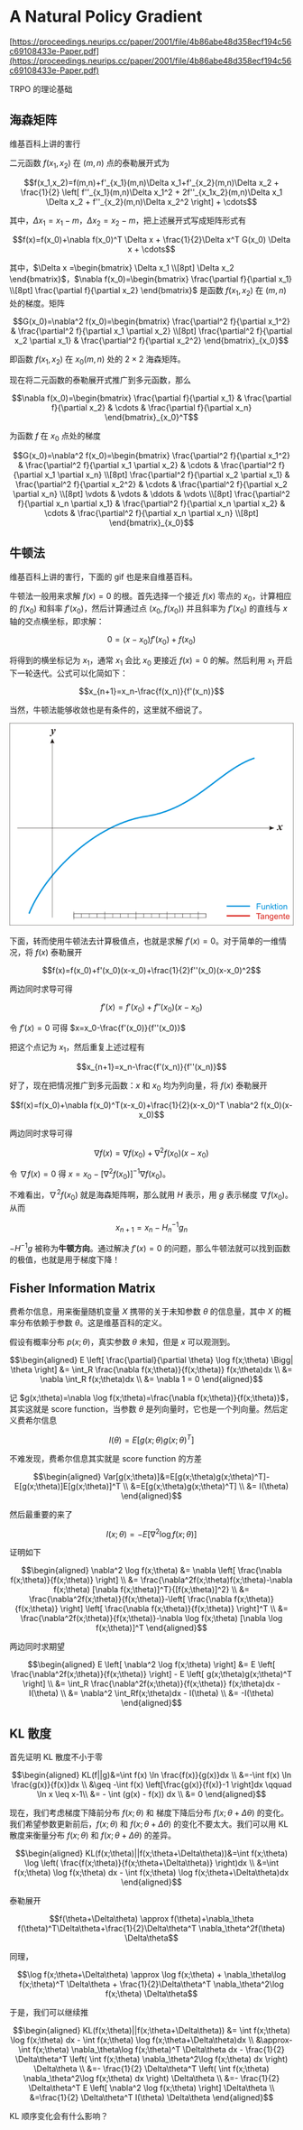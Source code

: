 # A Natural Policy Gradient

[https://proceedings.neurips.cc/paper/2001/file/4b86abe48d358ecf194c56c69108433e-Paper.pdf](https://proceedings.neurips.cc/paper/2001/file/4b86abe48d358ecf194c56c69108433e-Paper.pdf)

TRPO 的理论基础

## 海森矩阵

维基百科上讲的害行

二元函数 $f(x_1,x_2)$ 在 $(m,n)$ 点的泰勒展开式为

$$f(x_1,x_2)=f(m,n)+f'_{x_1}(m,n)\Delta x_1+f'_{x_2}(m,n)\Delta x_2 + \frac{1}{2} \left[ f''_{x_1}(m,n)\Delta x_1^2 + 2f''_{x_1x_2}(m,n)\Delta x_1 \Delta x_2 + f''_{x_2}(m,n)\Delta x_2^2 \right] + \cdots$$

其中，$\Delta x_1=x_1-m$，$\Delta x_2=x_2-m$，把上述展开式写成矩阵形式有

$$f(x)=f(x_0)+\nabla f(x_0)^T \Delta x + \frac{1}{2}\Delta x^T G(x_0) \Delta x + \cdots$$

其中，$\Delta x =\begin{bmatrix} \Delta x_1 \\[8pt] \Delta x_2 \end{bmatrix}$，$\nabla f(x_0)=\begin{bmatrix} \frac{\partial f}{\partial x_1} \\[8pt] \frac{\partial f}{\partial x_2} \end{bmatrix}$ 是函数 $f(x_1,x_2)$ 在 $(m,n)$ 处的梯度。矩阵

$$G(x_0)=\nabla^2 f(x_0)=\begin{bmatrix} \frac{\partial^2 f}{\partial x_1^2} & \frac{\partial^2 f}{\partial x_1 \partial x_2} \\[8pt] \frac{\partial^2 f}{\partial x_2 \partial x_1} & \frac{\partial^2 f}{\partial x_2^2} \end{bmatrix}_{x_0}$$

即函数 $f(x_1,x_2)$ 在 $x_0(m,n)$ 处的 $2\times 2$ 海森矩阵。

现在将二元函数的泰勒展开式推广到多元函数，那么

$$\nabla f(x_0)=\begin{bmatrix} \frac{\partial f}{\partial x_1} & \frac{\partial f}{\partial x_2} & \cdots & \frac{\partial f}{\partial x_n} \end{bmatrix}_{x_0}^T$$

为函数 $f$ 在 $x_0$ 点处的梯度

$$G(x_0)=\nabla^2 f(x_0)=\begin{bmatrix}
\frac{\partial^2 f}{\partial x_1^2} & \frac{\partial^2 f}{\partial x_1 \partial x_2} & \cdots & \frac{\partial^2 f}{\partial x_1 \partial x_n} \\[8pt]
\frac{\partial^2 f}{\partial x_2 \partial x_1} & \frac{\partial^2 f}{\partial x_2^2} & \cdots & \frac{\partial^2 f}{\partial x_2 \partial x_n} \\[8pt]
\vdots & \vdots & \ddots & \vdots \\[8pt]
\frac{\partial^2 f}{\partial x_n \partial x_1} & \frac{\partial^2 f}{\partial x_n \partial x_2} & \cdots & \frac{\partial^2 f}{\partial x_n \partial x_n} \\[8pt]
\end{bmatrix}_{x_0}$$

## 牛顿法

维基百科上讲的害行，下面的 gif 也是来自维基百科。

牛顿法一般用来求解 $f(x)=0$ 的根。首先选择一个接近 $f(x)$ 零点的 $x_0$，计算相应的 $f(x_0)$ 和斜率 $f'(x_0)$，然后计算通过点 $(x_0,f(x_0))$ 并且斜率为 $f'(x_0)$ 的直线与 $x$ 轴的交点横坐标，即求解：

$$0=(x-x_0)f'(x_0)+f(x_0)$$

将得到的横坐标记为 $x_1$，通常 $x_1$ 会比 $x_0$ 更接近 $f(x)=0$ 的解。然后利用 $x_1$ 开启下一轮迭代。公式可以化简如下：

$$x_{n+1}=x_n-\frac{f(x_n)}{f'(x_n)}$$

当然，牛顿法能够收敛也是有条件的，这里就不细说了。

![Newton](NewtonIteration_Ani.gif)

下面，转而使用牛顿法去计算极值点，也就是求解 $f'(x)=0$。对于简单的一维情况，将 $f(x)$ 泰勒展开

$$f(x)=f(x_0)+f'(x_0)(x-x_0)+\frac{1}{2}f''(x_0)(x-x_0)^2$$

两边同时求导可得

$$f'(x)=f'(x_0)+f''(x_0)(x-x_0)$$

令 $f'(x)=0$ 可得 $x=x_0-\frac{f'(x_0)}{f''(x_0)}$

把这个点记为 $x_1$，然后重复上述过程有

$$x_{n+1}=x_n-\frac{f'(x_n)}{f''(x_n)}$$

好了，现在把情况推广到多元函数：$x$ 和 $x_0$ 均为列向量，将 $f(x)$ 泰勒展开

$$f(x)=f(x_0)+\nabla f(x_0)^T(x-x_0)+\frac{1}{2}(x-x_0)^T \nabla^2 f(x_0)(x-x_0)$$

两边同时求导可得

$$\nabla f(x)=\nabla f(x_0)+\nabla^2 f(x_0)(x-x_0)$$

令 $\nabla f(x)=0$ 得 $x=x_0-\left[\nabla^2 f(x_0)\right]^{-1} \nabla f(x_0)$。

不难看出，$\nabla^2 f(x_0)$ 就是海森矩阵啊，那么就用 $H$ 表示，用 $g$ 表示梯度 $\nabla f(x_0)$。从而

$$x_{n+1}=x_n-H_n^{-1}g_n$$

$-H^{-1}g$ 被称为**牛顿方向**。通过解决 $f'(x)=0$ 的问题，那么牛顿法就可以找到函数的极值，也就是用于梯度下降！

## Fisher Information Matrix

费希尔信息，用来衡量随机变量 $X$ 携带的关于未知参数 $\theta$ 的信息量，其中 $X$ 的概率分布依赖于参数 $\theta$。这是维基百科的定义。

假设有概率分布 $p(x;\theta)$，真实参数 $\theta$ 未知，但是 $x$ 可以观测到。

$$\begin{aligned}
E \left[ \frac{\partial}{\partial \theta} \log f(x;\theta) \Bigg| \theta \right] &= \int_R \frac{\nabla f(x;\theta)}{f(x;\theta)} f(x;\theta)dx \\
&= \nabla \int_R f(x;\theta)dx \\
&= \nabla 1 = 0
\end{aligned}$$

记 $g(x;\theta)=\nabla \log f(x;\theta)=\frac{\nabla f(x;\theta)}{f(x;\theta)}$，其实这就是 score function，当参数 $\theta$ 是列向量时，它也是一个列向量。然后定义费希尔信息

$$I(\theta)=E \left[ g(x;\theta)g(x;\theta)^T \right]$$

不难发现，费希尔信息其实就是 score function 的方差

$$\begin{aligned}
Var[g(x;\theta)]&=E[g(x;\theta)g(x;\theta)^T]-E[g(x;\theta)]E[g(x;\theta)]^T \\
&=E[g(x;\theta)g(x;\theta)^T] \\
&= I(\theta)
\end{aligned}$$

然后最重要的来了

$$I(x;\theta)=-E[\nabla^2 \log f(x;\theta)]$$

证明如下

$$\begin{aligned}
\nabla^2 \log f(x;\theta) &= \nabla \left[ \frac{\nabla f(x;\theta)}{f(x;\theta)} \right] \\
&= \frac{\nabla^2f(x;\theta)f(x;\theta)-\nabla f(x;\theta) [\nabla f(x;\theta)]^T}{[f(x;\theta)]^2} \\
&= \frac{\nabla^2f(x;\theta)}{f(x;\theta)}-\left[ \frac{\nabla f(x;\theta)}{f(x;\theta)} \right] \left[ \frac{\nabla f(x;\theta)}{f(x;\theta)} \right]^T \\
&= \frac{\nabla^2f(x;\theta)}{f(x;\theta)}-\nabla \log f(x;\theta) [\nabla \log f(x;\theta)]^T
\end{aligned}$$

两边同时求期望

$$\begin{aligned}
E \left[ \nabla^2 \log f(x;\theta) \right] &= E \left[ \frac{\nabla^2f(x;\theta)}{f(x;\theta)} \right] - E \left[ g(x;\theta)g(x;\theta)^T \right] \\
&= \int_R \frac{\nabla^2f(x;\theta)}{f(x;\theta)} f(x;\theta)dx - I(\theta) \\
&= \nabla^2 \int_Rf(x;\theta)dx - I(\theta) \\
&= -I(\theta)
\end{aligned}$$

## KL 散度

首先证明 KL 散度不小于零

$$\begin{aligned}
KL(f||g)&=\int f(x) \ln \frac{f(x)}{g(x)}dx \\
&=-\int f(x) \ln \frac{g(x)}{f(x)}dx \\
&\geq -\int f(x) \left[\frac{g(x)}{f(x)}-1 \right]dx \qquad \ln x \leq x-1\\
&= - \int (g(x) - f(x)) dx \\
&= 0
\end{aligned}$$

现在，我们考虑梯度下降前分布 $f(x;\theta)$ 和 梯度下降后分布 $f(x;\theta+\Delta \theta)$ 的变化。我们希望参数更新前后，$f(x;\theta)$ 和 $f(x;\theta+\Delta \theta)$ 的变化不要太大。我们可以用 KL 散度来衡量分布 $f(x;\theta)$ 和 $f(x;\theta+\Delta\theta)$ 的差异。

$$\begin{aligned}
KL(f(x;\theta)||f(x;\theta+\Delta\theta))&=\int f(x;\theta) \log \left( \frac{f(x;\theta)}{f(x;\theta+\Delta\theta)} \right)dx \\
&=\int f(x;\theta) \log f(x;\theta) dx - \int f(x;\theta) \log f(x;\theta+\Delta\theta)dx
\end{aligned}$$

泰勒展开

$$f(\theta+\Delta\theta) \approx f(\theta)+\nabla_\theta f(\theta)^T\Delta\theta+\frac{1}{2}\Delta\theta^T \nabla_\theta^2f(\theta) \Delta\theta$$

同理，

$$\log f(x;\theta+\Delta\theta) \approx \log f(x;\theta) + \nabla_\theta\log f(x;\theta)^T \Delta\theta + \frac{1}{2}\Delta\theta^T \nabla_\theta^2\log f(x;\theta) \Delta\theta$$

于是，我们可以继续推

$$\begin{aligned}
KL(f(x;\theta)||f(x;\theta+\Delta\theta)) &= \int f(x;\theta) \log f(x;\theta) dx - \int f(x;\theta) \log f(x;\theta+\Delta\theta)dx \\
&\approx-\int f(x;\theta) \nabla_\theta\log f(x;\theta)^T \Delta\theta dx - \frac{1}{2} \Delta\theta^T \left( \int f(x;\theta) \nabla_\theta^2\log f(x;\theta) dx \right) \Delta\theta \\
&=- \frac{1}{2} \Delta\theta^T \left( \int f(x;\theta) \nabla_\theta^2\log f(x;\theta) dx \right) \Delta\theta \\
&=- \frac{1}{2} \Delta\theta^T E \left[ \nabla^2 \log f(x;\theta) \right] \Delta\theta \\
&=\frac{1}{2} \Delta\theta^T I(\theta) \Delta\theta
\end{aligned}$$

KL 顺序变化会有什么影响？
